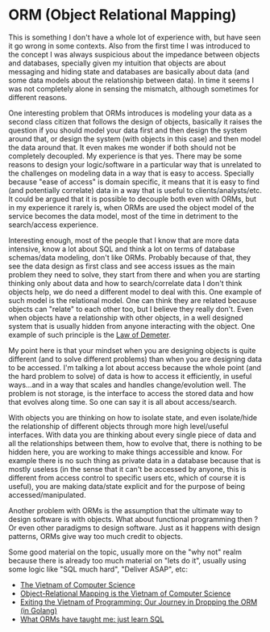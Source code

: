# ORM (Object Relational Mapping)

This is something I don't have a whole lot of experience with, but have seen it
go wrong in some contexts. Also from the first time I was introduced to the concept
I was always suspicious about the impedance between objects and databases,
specially given my intuition that objects are about messaging and hiding state and
databases are basically about data (and some data models about the relationship between data).
In time it seems I was not completely alone in sensing the mismatch, although sometimes for different reasons.

One interesting problem that ORMs introduces is modeling
your data as a second class citizen that follows the design of objects, basically
it raises the question if you should model your data first and then design
the system around that, or design the system (with objects in this case)
and then model the data around that. It even makes me wonder if both should not be
completely decoupled. My experience is that yes. There may be some reasons to design your
logic/software in a particular way that is unrelated to the challenges on modeling data
in a way that is easy to access. Specially because "ease of access" is domain specific,
it means that it is easy to find (and potentially correlate) data in a way that is
useful to clients/analysts/etc. It could be argued that it is possible to decouple both even
with ORMs, but in my experience it rarely is, when ORMs are used the object model of the service
becomes the data model, most of the time in detriment to the search/access experience.

Interesting enough, most of the people that I know that are more data intensive,
know a lot about SQL and think a lot on terms of database schemas/data modeling, don't like 
ORMs. Probably because of that, they see the data design as first class and see access issues
as the main problem they need to solve, they start from there and when you are starting thinking
only about data and how to search/correlate data I don't think objects help, we do need a different model
to deal with this. One example of such model is the relational model. One can think they are related because
objects can "relate" to each other too, but I believe they really don't. Even when objects have a relationship
with other objects, in a well designed system that is usually hidden from anyone interacting with the object.
One example of such principle is the [Law of Demeter](https://en.wikipedia.org/wiki/Law_of_Demeter).

My point here is that your mindset when you are designing objects is quite different (and to solve different problems)
than when you are designing data to be accessed. I'm talking a lot about access because the whole point (and the hard problem to solve)
of data is how to access it efficiently, in useful ways...and in a way that scales and handles change/evolution well.
The problem is not storage, is the interface to access the stored data and how that evolves along time. So one can say it is all about access/search.

With objects you are thinking on how to isolate state, and even isolate/hide the relationship of different objects through more high level/useful
interfaces. With data you are thinking about every single piece of data and all the relationships between them, how to evolve that, there is
nothing to be hidden here, you are working to make things accessible and know. For example there is no such thing as private data in
a database because that is mostly useless (in the sense that it can't be accessed by anyone, this is different from access control to specific
users etc, which of course it is useful), you are making data/state explicit and for the purpose of being accessed/manipulated.

Another problem with ORMs is the assumption that the ultimate way to design software is with objects.
What about functional programming then ? Or even other paradigms to design software. Just as it happens with design
patterns, ORMs give way too much credit to objects.

Some good material on the topic, usually more on the "why not" realm because
there is already too much material on "lets do it", usually using some logic like
"SQL much hard", "Deliver ASAP", etc:

* [The Vietnam of Computer Science](http://blogs.tedneward.com/post/the-vietnam-of-computer-science/)
* [Object-Relational Mapping is the Vietnam of Computer Science](https://blog.codinghorror.com/object-relational-mapping-is-the-vietnam-of-computer-science/)
* [Exiting the Vietnam of Programming: Our Journey in Dropping the ORM (in Golang)](https://alanilling.com/exiting-the-vietnam-of-programming-our-journey-in-dropping-the-orm-in-golang-3ce7dff24a0f)
* [What ORMs have taught me: just learn SQL](https://wozniak.ca/blog/2014/08/03/1/)
